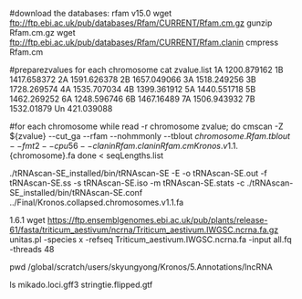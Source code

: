 #download the databases: rfam v15.0
wget ftp://ftp.ebi.ac.uk/pub/databases/Rfam/CURRENT/Rfam.cm.gz
gunzip Rfam.cm.gz
wget ftp://ftp.ebi.ac.uk/pub/databases/Rfam/CURRENT/Rfam.clanin
cmpress Rfam.cm

#preparezvalues for each chromosome
cat zvalue.list
1A 1200.879162
1B 1417.658372
2A 1591.626378
2B 1657.049066
3A 1518.249256
3B 1728.269574
4A 1535.707034
4B 1399.361912
5A 1440.551718
5B 1462.269252
6A 1248.596746
6B 1467.16489
7A 1506.943932
7B 1532.01879
Un 421.039088

#for each chromosome
while read -r chromosome zvalue; do
  cmscan -Z ${zvalue} --cut_ga --rfam --nohmmonly --tblout ${chromosome}.Rfam.tblout --fmt 2 --cpu 56 --clanin Rfam.clanin Rfam.cm Kronos.v1.1.${chromosome}.fa
done < seqLengths.list

./tRNAscan-SE_installed/bin/tRNAscan-SE -E -o tRNAscan-SE.out -f tRNAscan-SE.ss -s tRNAscan-SE.iso -m tRNAscan-SE.stats -c ./tRNAscan-SE_installed/bin/tRNAscan-SE.conf ../Final/Kronos.collapsed.chromosomes.v1.1.fa

1.6.1
wget https://ftp.ensemblgenomes.ebi.ac.uk/pub/plants/release-61/fasta/triticum_aestivum/ncrna/Triticum_aestivum.IWGSC.ncrna.fa.gz
unitas.pl -species x -refseq Triticum_aestivum.IWGSC.ncrna.fa -input all.fq -threads 48

pwd
/global/scratch/users/skyungyong/Kronos/5.Annotations/lncRNA

ls
mikado.loci.gff3  stringtie.flipped.gtf
